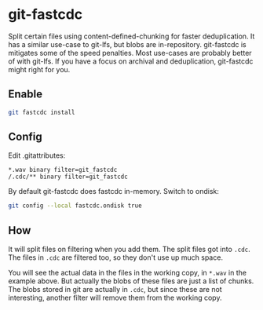 # git-fastcdc

Split certain files using content-defined-chunking for faster deduplication. It
has a similar use-case to git-lfs, but blobs are in-repository. git-fastcdc is
mitigates some of the speed penalties. Most use-cases are probably better of with
git-lfs. If you have a focus on archival and deduplication, git-fastcdc might right
for you.

## Enable

```bash
git fastcdc install
```

## Config

Edit .gitattributes:

```
*.wav binary filter=git_fastcdc
/.cdc/** binary filter=git_fastcdc
```

By default git-fastcdc does fastcdc in-memory. Switch to ondisk:

```bash
git config --local fastcdc.ondisk true
```

## How

It will split files on filtering when you add them. The split files got into
`.cdc`. The files in `.cdc` are filtered too, so they don't use up much space.

You will see the actual data in the files in the working copy, in `*.wav` in the
example above. But actually the blobs of these files are just a list of chunks.
The blobs stored in git are actually in `.cdc`, but since these are not
interesting, another filter will remove them from the working copy.
